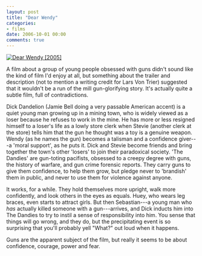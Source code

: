 ```yaml
---
layout: post
title: "Dear Wendy"
categories:
- films
date: 2006-10-01 00:00
comments: true
---
```


<p class="img-shadow"><a href="http://www.amazon.co.uk/exec/obidos/ASIN/B000BH2U2S/butshesagirl-21/" title="Click to view item at Amazon"><img src="http://images-eu.amazon.com/images/P/B000BH2U2S.02.MZZZZZZZ.jpg" alt="Dear Wendy [2005]" /></a></p>

<p>A film about a group of young people obsessed with guns didn't sound like the kind of film I'd enjoy at all, but something about the trailer and description (not to mention a writing credit for Lars Von Trier) suggested that it wouldn't be a run of the mill gun-glorifying story. It's actually quite a subtle film, full of contradictions.</p>

<p>Dick Dandelion (Jamie Bell doing a very passable American accent) is a quiet young man growing up in a mining town, who is widely viewed as a loser because he refuses to work in the mine. He has more or less resigned himself to a loser's life as a lowly store clerk when Stevie (another clerk at the store) tells him that the gun he thought was a toy is a genuine weapon. Wendy (as he names the gun) becomes a talisman and a confidence giver---a 'moral support', as he puts it. Dick and Stevie become friends and bring together the town's other 'losers' to join their paradoxical society. 'The Dandies' are gun-toting pacifists, obsessed to a creepy degree with guns, the history of warfare, and gun crime forensic reports. They carry guns to give them confidence, to help them grow, but pledge never to 'brandish' them in public, and never to use them for violence against anyone.</p>

<p>It works, for a while. They hold themselves more upright, walk more confidently, and look others in the eyes as equals. Huey, who wears leg braces, even starts to attract girls. But then Sebastian---a young man who <em>has</em> actually killed someone with a gun---arrives, and Dick inducts him into The Dandies to try to instil a sense of responsibility into him. You sense that things will go wrong, and they do, but the precipitating event is so surprising that you'll probably yell "What?" out loud when it happens.</p>

<p>Guns are the apparent subject of the film, but really it seems to be about confidence, courage, power and fear.</p>



